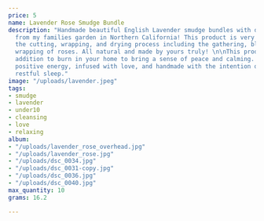 ```yaml
---
price: 5
name: Lavender Rose Smudge Bundle
description: "Handmade beautiful English Lavender smudge bundles with dried roses
  from my families garden in Northern California! This product is very special from
  the cutting, wrapping, and drying process including the gathering, blessing, and
  wrapping of roses. All natural and made by yours truly! \n\nThis product is a great
  addition to burn in your home to bring a sense of peace and calming. Used to invite
  positive energy, infused with love, and handmade with the intention of promoting
  restful sleep."
image: "/uploads/lavender.jpeg"
tags:
- smudge
- lavender
- under10
- cleansing
- love
- relaxing
album:
- "/uploads/lavender_rose_overhead.jpg"
- "/uploads/lavender_rose.jpg"
- "/uploads/dsc_0034.jpg"
- "/uploads/dsc_0031-copy.jpg"
- "/uploads/dsc_0036.jpg"
- "/uploads/dsc_0040.jpg"
max_quantity: 10
grams: 16.2

---
```

